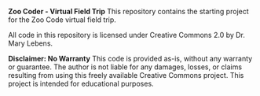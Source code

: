 **Zoo Coder - Virtual Field Trip**
This repository contains the starting project for the Zoo Code virtual field trip. 


All code in this repository is licensed under Creative Commons 2.0 by Dr. Mary Lebens.

**Disclaimer: No Warranty**
This code is provided as-is, without any warranty or guarantee. The author is not liable for any damages, losses, or claims resulting from using this freely available Creative Commons project. This project is intended for educational purposes.

